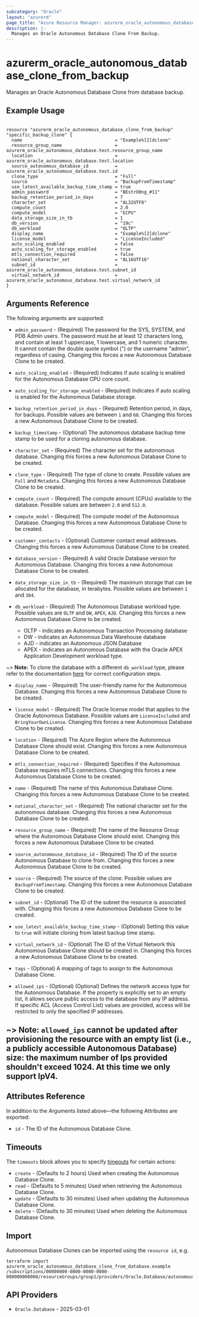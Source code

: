 ```yaml
---
subcategory: "Oracle"
layout: "azurerm"
page_title: "Azure Resource Manager: azurerm_oracle_autonomous_database_clone_from_backup"
description: |-
  Manages an Oracle Autonomous Database Clone From Backup.
---
```


# azurerm_oracle_autonomous_database_clone_from_backup

Manages an Oracle Autonomous Database Clone from database backup.

## Example Usage

```hcl

resource "azurerm_oracle_autonomous_database_clone_from_backup" "specific_backup_clone" {
  name                                   = "Example%[2]dclone"
  resource_group_name                    = azurerm_oracle_autonomous_database.test.resource_group_name
  location                               = azurerm_oracle_autonomous_database.test.location
  source_autonomous_database_id          = azurerm_oracle_autonomous_database.test.id
  clone_type                             = "Full"
  source                                 = "BackupFromTimestamp"
  use_latest_available_backup_time_stamp = true
  admin_password                         = "BEstrO0ng_#11"
  backup_retention_period_in_days        = 7
  character_set                          = "AL32UTF8"
  compute_count                          = 2.0
  compute_model                          = "ECPU"
  data_storage_size_in_tb                = 1
  db_version                             = "19c"
  db_workload                            = "OLTP"
  display_name                           = "Example%[2]dclone"
  license_model                          = "LicenseIncluded"
  auto_scaling_enabled                   = false
  auto_scaling_for_storage_enabled       = true
  mtls_connection_required               = false
  national_character_set                 = "AL16UTF16"
  subnet_id                              = azurerm_oracle_autonomous_database.test.subnet_id
  virtual_network_id                     = azurerm_oracle_autonomous_database.test.virtual_network_id
}
```

## Arguments Reference

The following arguments are supported:

* `admin_password` - (Required) The password for the SYS, SYSTEM, and PDB Admin users. The password must be at least 12 characters long, and contain at least 1 uppercase, 1 lowercase, and 1 numeric character. It cannot contain the double quote symbol (") or the username "admin", regardless of casing. Changing this forces a new Autonomous Database Clone to be created.

* `auto_scaling_enabled` - (Required) Indicates if auto scaling is enabled for the Autonomous Database CPU core count.

* `auto_scaling_for_storage_enabled` - (Required) Indicates if auto scaling is enabled for the Autonomous Database storage.

* `backup_retention_period_in_days` - (Required) Retention period, in days, for backups. Possible values are between `1` and `60`. Changing this forces a new Autonomous Database Clone to be created.

* `backup_timestamp` - (Optional) The autonomous database backup time stamp to be used for a cloning autonomous database. 

* `character_set` - (Required) The character set for the autonomous database. Changing this forces a new Autonomous Database Clone to be created.

* `clone_type` - (Required) The type of clone to create. Possible values are `Full` and `Metadata`. Changing this forces a new Autonomous Database Clone to be created.

* `compute_count` - (Required) The compute amount (CPUs) available to the database. Possible values are between `2.0` and `512.0`.

* `compute_model` - (Required) The compute model of the Autonomous Database. Changing this forces a new Autonomous Database Clone to be created.

* `customer_contacts` - (Optional) Customer contact email addresses. Changing this forces a new Autonomous Database Clone to be created.

* `database_version` - (Required) A valid Oracle Database version for Autonomous Database. Changing this forces a new Autonomous Database Clone to be created.

* `data_storage_size_in_tb` - (Required) The maximum storage that can be allocated for the database, in terabytes. Possible values are between `1` and `384`.

* `db_workload` - (Required) The Autonomous Database workload type. Possible values are `OLTP` and `DW`, `APEX`, `AJD`. Changing this forces a new Autonomous Database Clone to be created.
  * OLTP - indicates an Autonomous Transaction Processing database
  * DW - indicates an Autonomous Data Warehouse database
  * AJD - indicates an Autonomous JSON Database
  * APEX - indicates an Autonomous Database with the Oracle APEX Application Development workload type.

~> **Note:** To clone the database with a different `db_workload` type, please refer to the documentation [here](https://docs.public.oneportal.content.oci.oraclecloud.com/en-us/iaas/autonomous-database-serverless/doc/autonomous-clone-cross-workload-type.html#GUID-527A712D-FF82-498B-AB35-8A1623E36EDD) for correct configuration steps.

* `display_name` - (Required) The user-friendly name for the Autonomous Database. Changing this forces a new Autonomous Database Clone to be created.

* `license_model` - (Required) The Oracle license model that applies to the Oracle Autonomous Database. Possible values are `LicenseIncluded` and `BringYourOwnLicense`. Changing this forces a new Autonomous Database Clone to be created.

* `location` - (Required) The Azure Region where the Autonomous Database Clone should exist. Changing this forces a new Autonomous Database Clone to be created.

* `mtls_connection_required` - (Required) Specifies if the Autonomous Database requires mTLS connections. Changing this forces a new Autonomous Database Clone to be created.

* `name` - (Required) The name of this Autonomous Database Clone. Changing this forces a new Autonomous Database Clone to be created.

* `national_character_set` - (Required) The national character set for the autonomous database. Changing this forces a new Autonomous Database Clone to be created.

* `resource_group_name` - (Required) The name of the Resource Group where the Autonomous Database Clone should exist. Changing this forces a new Autonomous Database Clone to be created.

* `source_autonomouse_database_id` - (Required) The ID of the source Autonomous Database to clone from. Changing this forces a new Autonomous Database Clone to be created.

* `source` - (Required) The source of the clone. Possible values are  `BackupFromTimestamp`. Changing this forces a new Autonomous Database Clone to be created.

* `subnet_id` - (Optional) The ID of the subnet the resource is associated with. Changing this forces a new Autonomous Database Clone to be created.

* `use_latest_available_backup_time_stamp` - (Optional) Setting this value to `true` will initiate cloning from latest backup time stamp.

* `virtual_network_id` - (Optional) The ID of the Virtual Network this Autonomous Database Clone should be created in. Changing this forces a new Autonomous Database Clone to be created.

* `tags` - (Optional) A mapping of tags to assign to the Autonomous Database Clone.

* `allowed_ips` - (Optional) (Optional) Defines the network access type for the Autonomous Database. If the property is explicitly set to an empty list, it allows secure public access to the database from any IP address. If specific ACL (Access Control List) values are provided, access will be restricted to only the specified IP addresses.

~> **Note:** `allowed_ips`  cannot be updated after provisioning the resource with an empty list (i.e., a publicly accessible Autonomous Database)
size: the maximum number of Ips provided shouldn't exceed 1024. At this time we only support IpV4.
---

## Attributes Reference

In addition to the Arguments listed above—the following Attributes are exported:

* `id` - The ID of the Autonomous Database Clone.

## Timeouts

The `timeouts` block allows you to specify [timeouts](https://www.terraform.io/language/resources/syntax#operation-timeouts) for certain actions:

* `create` - (Defaults to 2 hours) Used when creating the Autonomous Database Clone.
* `read` - (Defaults to 5 minutes) Used when retrieving the Autonomous Database Clone.
* `update` - (Defaults to 30 minutes) Used when updating the Autonomous Database Clone.
* `delete` - (Defaults to 30 minutes) Used when deleting the Autonomous Database Clone.

## Import

Autonomous Database Clones can be imported using the `resource id`, e.g.

```shell
terraform import azurerm_oracle_autonomous_database_clone_from_database.example /subscriptions/00000000-0000-0000-0000-000000000000/resourceGroups/group1/providers/Oracle.Database/autonomousDatabases/adb1
```

## API Providers

* `Oracle.Database` - 2025-03-01
